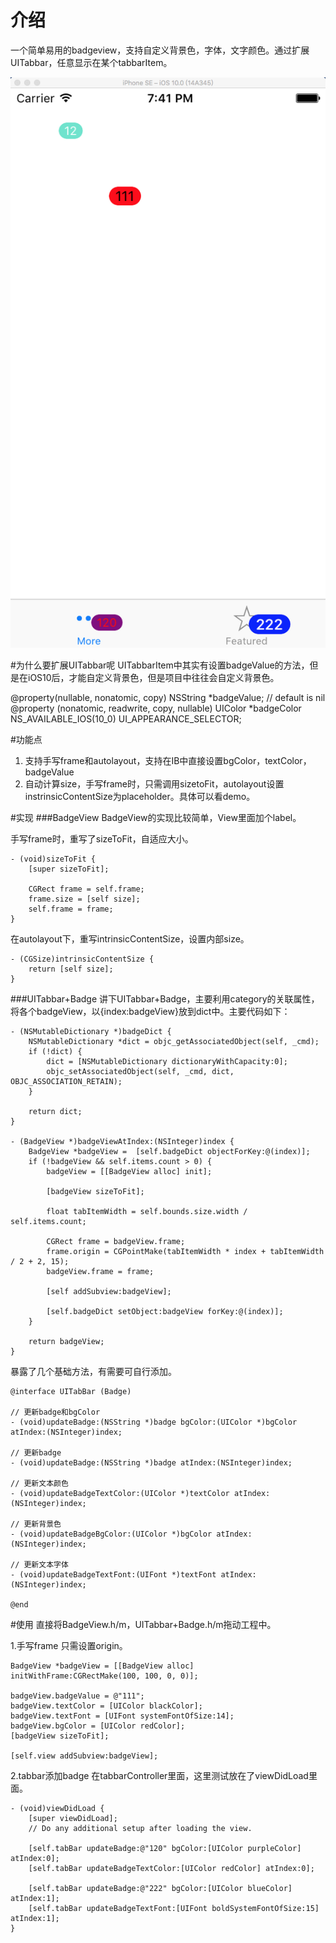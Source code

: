 # 介绍
一个简单易用的badgeview，支持自定义背景色，字体，文字颜色。通过扩展UITabbar，任意显示在某个tabbarItem。

![1.jpg](1.png)

#为什么要扩展UITabbar呢
UITabbarItem中其实有设置badgeValue的方法，但是在iOS10后，才能自定义背景色，但是项目中往往会自定义背景色。

@property(nullable, nonatomic, copy) NSString *badgeValue;    // default is nil
@property (nonatomic, readwrite, copy, nullable) UIColor *badgeColor NS_AVAILABLE_IOS(10_0) UI_APPEARANCE_SELECTOR;

#功能点
1. 支持手写frame和autolayout，支持在IB中直接设置bgColor，textColor，badgeValue
2. 自动计算size，手写frame时，只需调用sizetoFit，autolayout设置instrinsicContentSize为placeholder。具体可以看demo。

#实现
###BadgeView
BadgeView的实现比较简单，View里面加个label。

手写frame时，重写了sizeToFit，自适应大小。

```
- (void)sizeToFit {
    [super sizeToFit];

    CGRect frame = self.frame;
    frame.size = [self size];
    self.frame = frame;
}
```

在autolayout下，重写intrinsicContentSize，设置内部size。

```
- (CGSize)intrinsicContentSize {  
    return [self size];
}
```

###UITabbar+Badge
讲下UITabbar+Badge，主要利用category的关联属性，将各个badgeView，以{index:badgeView}放到dict中。主要代码如下：

```
- (NSMutableDictionary *)badgeDict {
    NSMutableDictionary *dict = objc_getAssociatedObject(self, _cmd);
    if (!dict) {
        dict = [NSMutableDictionary dictionaryWithCapacity:0];
        objc_setAssociatedObject(self, _cmd, dict, OBJC_ASSOCIATION_RETAIN);
    }
    
    return dict;
}

- (BadgeView *)badgeViewAtIndex:(NSInteger)index {
    BadgeView *badgeView =  [self.badgeDict objectForKey:@(index)];
    if (!badgeView && self.items.count > 0) {
        badgeView = [[BadgeView alloc] init];
        
        [badgeView sizeToFit];
        
        float tabItemWidth = self.bounds.size.width / self.items.count;
        
        CGRect frame = badgeView.frame;
        frame.origin = CGPointMake(tabItemWidth * index + tabItemWidth / 2 + 2, 15);
        badgeView.frame = frame;
        
        [self addSubview:badgeView];
        
        [self.badgeDict setObject:badgeView forKey:@(index)];
    }
    
    return badgeView;
}
```

暴露了几个基础方法，有需要可自行添加。

```
@interface UITabBar (Badge)

// 更新badge和bgColor
- (void)updateBadge:(NSString *)badge bgColor:(UIColor *)bgColor atIndex:(NSInteger)index;

// 更新badge
- (void)updateBadge:(NSString *)badge atIndex:(NSInteger)index;

// 更新文本颜色
- (void)updateBadgeTextColor:(UIColor *)textColor atIndex:(NSInteger)index;

// 更新背景色
- (void)updateBadgeBgColor:(UIColor *)bgColor atIndex:(NSInteger)index;

// 更新文本字体
- (void)updateBadgeTextFont:(UIFont *)textFont atIndex:(NSInteger)index;

@end
```

#使用
直接将BadgeView.h/m，UITabbar+Badge.h/m拖动工程中。

1.手写frame
只需设置origin。

```
BadgeView *badgeView = [[BadgeView alloc] initWithFrame:CGRectMake(100, 100, 0, 0)];

badgeView.badgeValue = @"111";
badgeView.textColor = [UIColor blackColor];
badgeView.textFont = [UIFont systemFontOfSize:14];
badgeView.bgColor = [UIColor redColor];
[badgeView sizeToFit];

[self.view addSubview:badgeView];
```

2.tabbar添加badge
在tabbarController里面，这里测试放在了viewDidLoad里面。

```
- (void)viewDidLoad {
    [super viewDidLoad];
    // Do any additional setup after loading the view.
    
    [self.tabBar updateBadge:@"120" bgColor:[UIColor purpleColor] atIndex:0];
    [self.tabBar updateBadgeTextColor:[UIColor redColor] atIndex:0];

    [self.tabBar updateBadge:@"222" bgColor:[UIColor blueColor] atIndex:1];
    [self.tabBar updateBadgeTextFont:[UIFont boldSystemFontOfSize:15] atIndex:1];
}
```